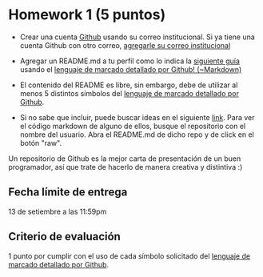 # Homework 1 (5 puntos)

- Crear una cuenta [Github](github.com) usando su correo institucional. Si ya tiene una cuenta Github con otro correo, [agregarle su correo institucional](https://docs.github.com/en/account-and-profile/setting-up-and-managing-your-github-user-account/managing-email-preferences/adding-an-email-address-to-your-github-account)

- Agregar un README.md a tu perfil como lo indica la [siguiente guía](https://docs.github.com/en/account-and-profile/setting-up-and-managing-your-github-profile/customizing-your-profile/managing-your-profile-readme) usando el [lenguaje de marcado detallado por Github! (~Markdown)](https://docs.github.com/en/github/writing-on-github/getting-started-with-writing-and-formatting-on-github/basic-writing-and-formatting-syntax)

- El contenido del README es libre, sin embargo, debe de utilizar al menos 5 distintos símbolos del [lenguaje de marcado detallado por Github](https://docs.github.com/en/github/writing-on-github/getting-started-with-writing-and-formatting-on-github/basic-writing-and-formatting-syntax).

- Si no sabe que incluir, puede buscar ideas en el siguiente [link](https://github.com/coderjojo/creative-profile-readme). Para ver el código markdown de alguno de ellos, busque el repositorio con el nombre del usuario. Abra el README.md de dicho repo y de click en el botón "raw".

Un repositorio de Github es la mejor carta de presentación de un buen programador, así que trate de hacerlo de manera creativa y distintiva :)

## Fecha límite de entrega

13 de setiembre a las 11:59pm

## Criterio de evaluación

1 punto por cumplir con el uso de cada símbolo solicitado del [lenguaje de marcado detallado por Github](https://docs.github.com/en/github/writing-on-github/getting-started-with-writing-and-formatting-on-github/basic-writing-and-formatting-syntax).
